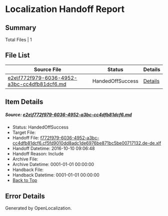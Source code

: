 # <a name='report-top'></a> Localization Handoff Report

## Summary
 Total Files | 1

## File List
 Source File | Status | Details 
 ----------- | ------ | ------- 
 [e2e\f772f979-6036-4952-a3bc-cc4dfb81dcf6.md](https://github.com/OpenLocalizationTestOrg/ol-test0/blob/383de0515c462ace805ff8611865dfc0ddb31656/e2e/f772f979-6036-4952-a3bc-cc4dfb81dcf6.md) | HandedOffSuccess | [Details](#a909df6757a0e8c77e59114ca93d79d09cdeaaff1)

## Item Details
##### <a name='a909df6757a0e8c77e59114ca93d79d09cdeaaff1'></a> Source: [e2e\f772f979-6036-4952-a3bc-cc4dfb81dcf6.md](https://github.com/OpenLocalizationTestOrg/ol-test0/blob/383de0515c462ace805ff8611865dfc0ddb31656/e2e/f772f979-6036-4952-a3bc-cc4dfb81dcf6.md)
* Status: HandedOffSuccess
* Target File: 
* Handoff File: [f772f979-6036-4952-a3bc-cc4dfb81dcf6.cf5fd9010dd8adc1de6976be871bc5be00717132.de-de.xlf](https://github.com/OpenLocalizationTestOrg/ol-test0-handoff/blob/dda4c46e4fc71968cffd9f32b038e8ffc3e56307/ol-handoff/OpenLocalizationTestOrg/ol-test0-dede/qimu/ht/f772f979-6036-4952-a3bc-cc4dfb81dcf6.cf5fd9010dd8adc1de6976be871bc5be00717132.de-de.xlf)
* Handoff Datetime: 2016-10-10 09:06:48
* Handoff Reason: Include
* Archive File: 
* Archive Datetime: 0001-01-01 00:00:00
* Handback File: 
* Handback Datetime: 0001-01-01 00:00:00
* [Back to Top](#report-top)


## Error Details

Generated by OpenLocalization.
